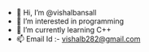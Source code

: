 - 👋 Hi, I’m @vishalbansall
- 👀 I’m interested in programming
- 🌱 I’m currently learning C++
- 📫 Email Id :- vishalb282@gmail.com

<!---
vishalbansall/vishalbansall is a ✨ special ✨ repository because its `README.md` (this file) appears on your GitHub profile.
You can click the Preview link to take a look at your changes.
--->
